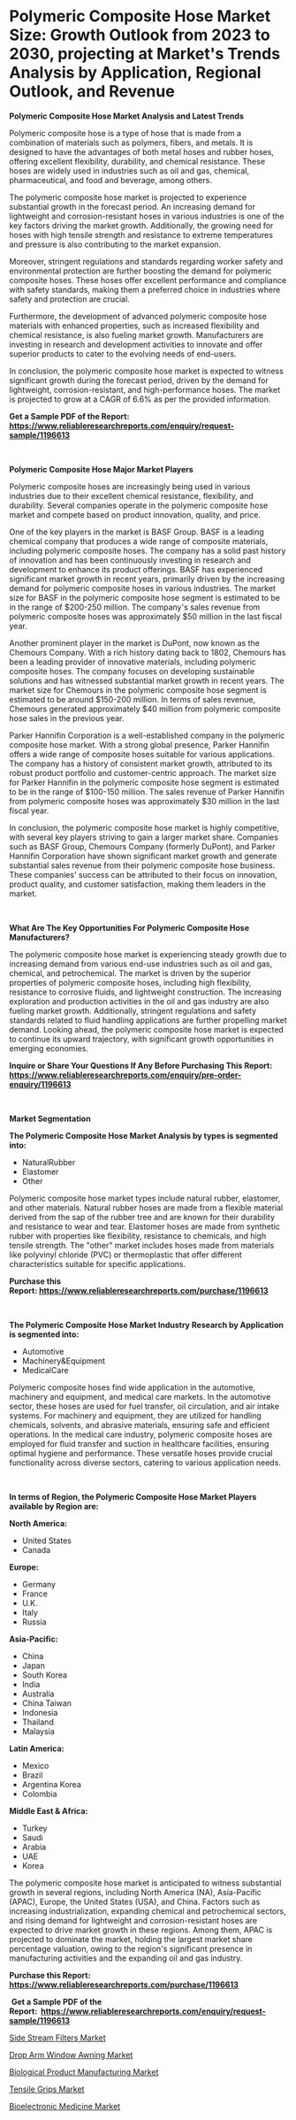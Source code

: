 <p><h1>Polymeric Composite Hose Market Size: Growth Outlook from 2023 to 2030, projecting at Market's Trends Analysis by Application, Regional Outlook, and Revenue</h1></p><p><strong>Polymeric Composite Hose Market Analysis and Latest Trends</strong></p>
<p><p>Polymeric composite hose is a type of hose that is made from a combination of materials such as polymers, fibers, and metals. It is designed to have the advantages of both metal hoses and rubber hoses, offering excellent flexibility, durability, and chemical resistance. These hoses are widely used in industries such as oil and gas, chemical, pharmaceutical, and food and beverage, among others.</p><p>The polymeric composite hose market is projected to experience substantial growth in the forecast period. An increasing demand for lightweight and corrosion-resistant hoses in various industries is one of the key factors driving the market growth. Additionally, the growing need for hoses with high tensile strength and resistance to extreme temperatures and pressure is also contributing to the market expansion.</p><p>Moreover, stringent regulations and standards regarding worker safety and environmental protection are further boosting the demand for polymeric composite hoses. These hoses offer excellent performance and compliance with safety standards, making them a preferred choice in industries where safety and protection are crucial.</p><p>Furthermore, the development of advanced polymeric composite hose materials with enhanced properties, such as increased flexibility and chemical resistance, is also fueling market growth. Manufacturers are investing in research and development activities to innovate and offer superior products to cater to the evolving needs of end-users.</p><p>In conclusion, the polymeric composite hose market is expected to witness significant growth during the forecast period, driven by the demand for lightweight, corrosion-resistant, and high-performance hoses. The market is projected to grow at a CAGR of 6.6% as per the provided information.</p></p>
<p><strong>Get a Sample PDF of the Report:&nbsp; <a href="https://www.reliableresearchreports.com/enquiry/request-sample/1196613">https://www.reliableresearchreports.com/enquiry/request-sample/1196613</a></strong></p>
<p>&nbsp;</p>
<p><strong>Polymeric Composite Hose Major Market Players</strong></p>
<p><p>Polymeric composite hoses are increasingly being used in various industries due to their excellent chemical resistance, flexibility, and durability. Several companies operate in the polymeric composite hose market and compete based on product innovation, quality, and price.</p><p>One of the key players in the market is BASF Group. BASF is a leading chemical company that produces a wide range of composite materials, including polymeric composite hoses. The company has a solid past history of innovation and has been continuously investing in research and development to enhance its product offerings. BASF has experienced significant market growth in recent years, primarily driven by the increasing demand for polymeric composite hoses in various industries. The market size for BASF in the polymeric composite hose segment is estimated to be in the range of $200-250 million. The company's sales revenue from polymeric composite hoses was approximately $50 million in the last fiscal year.</p><p>Another prominent player in the market is DuPont, now known as the Chemours Company. With a rich history dating back to 1802, Chemours has been a leading provider of innovative materials, including polymeric composite hoses. The company focuses on developing sustainable solutions and has witnessed substantial market growth in recent years. The market size for Chemours in the polymeric composite hose segment is estimated to be around $150-200 million. In terms of sales revenue, Chemours generated approximately $40 million from polymeric composite hose sales in the previous year.</p><p>Parker Hannifin Corporation is a well-established company in the polymeric composite hose market. With a strong global presence, Parker Hannifin offers a wide range of composite hoses suitable for various applications. The company has a history of consistent market growth, attributed to its robust product portfolio and customer-centric approach. The market size for Parker Hannifin in the polymeric composite hose segment is estimated to be in the range of $100-150 million. The sales revenue of Parker Hannifin from polymeric composite hoses was approximately $30 million in the last fiscal year.</p><p>In conclusion, the polymeric composite hose market is highly competitive, with several key players striving to gain a larger market share. Companies such as BASF Group, Chemours Company (formerly DuPont), and Parker Hannifin Corporation have shown significant market growth and generate substantial sales revenue from their polymeric composite hose business. These companies' success can be attributed to their focus on innovation, product quality, and customer satisfaction, making them leaders in the market.</p></p>
<p>&nbsp;</p>
<p><strong>What Are The Key Opportunities For Polymeric Composite Hose Manufacturers?</strong></p>
<p><p>The polymeric composite hose market is experiencing steady growth due to increasing demand from various end-use industries such as oil and gas, chemical, and petrochemical. The market is driven by the superior properties of polymeric composite hoses, including high flexibility, resistance to corrosive fluids, and lightweight construction. The increasing exploration and production activities in the oil and gas industry are also fueling market growth. Additionally, stringent regulations and safety standards related to fluid handling applications are further propelling market demand. Looking ahead, the polymeric composite hose market is expected to continue its upward trajectory, with significant growth opportunities in emerging economies.</p></p>
<p><strong>Inquire or Share Your Questions If Any Before Purchasing This Report: <a href="https://www.reliableresearchreports.com/enquiry/pre-order-enquiry/1196613">https://www.reliableresearchreports.com/enquiry/pre-order-enquiry/1196613</a></strong></p>
<p>&nbsp;</p>
<p><strong>Market Segmentation</strong></p>
<p><strong>The Polymeric Composite Hose Market Analysis by types is segmented into:</strong></p>
<p><ul><li>NaturalRubber</li><li>Elastomer</li><li>Other</li></ul></p>
<p><p>Polymeric composite hose market types include natural rubber, elastomer, and other materials. Natural rubber hoses are made from a flexible material derived from the sap of the rubber tree and are known for their durability and resistance to wear and tear. Elastomer hoses are made from synthetic rubber with properties like flexibility, resistance to chemicals, and high tensile strength. The "other" market includes hoses made from materials like polyvinyl chloride (PVC) or thermoplastic that offer different characteristics suitable for specific applications.</p></p>
<p><strong>Purchase this Report:&nbsp;<a href="https://www.reliableresearchreports.com/purchase/1196613">https://www.reliableresearchreports.com/purchase/1196613</a></strong></p>
<p>&nbsp;</p>
<p><strong>The Polymeric Composite Hose Market Industry Research by Application is segmented into:</strong></p>
<p><ul><li>Automotive</li><li>Machinery&Equipment</li><li>MedicalCare</li></ul></p>
<p><p>Polymeric composite hoses find wide application in the automotive, machinery and equipment, and medical care markets. In the automotive sector, these hoses are used for fuel transfer, oil circulation, and air intake systems. For machinery and equipment, they are utilized for handling chemicals, solvents, and abrasive materials, ensuring safe and efficient operations. In the medical care industry, polymeric composite hoses are employed for fluid transfer and suction in healthcare facilities, ensuring optimal hygiene and performance. These versatile hoses provide crucial functionality across diverse sectors, catering to various application needs.</p></p>
<p>&nbsp;</p>
<p><strong>In terms of Region, the Polymeric Composite Hose Market Players available by Region are:</strong></p>
<p>
    <p> <strong> North America: </strong>
        <ul>
            <li>United States</li>
            <li>Canada</li>
        </ul>
        </p> 
    <p> <strong> Europe: </strong>
        <ul>
            <li>Germany</li>
            <li>France</li>
            <li>U.K.</li>
            <li>Italy</li>
            <li>Russia</li>
        </ul>
        </p> 
    <p> <strong> Asia-Pacific: </strong>
        <ul>
            <li>China</li>
            <li>Japan</li>
            <li>South Korea</li>
            <li>India</li>
            <li>Australia</li>
            <li>China Taiwan</li>
            <li>Indonesia</li>
            <li>Thailand</li>
            <li>Malaysia</li>
        </ul>
        </p> 
    <p> <strong> Latin America: </strong>
        <ul>
            <li>Mexico</li>
            <li>Brazil</li>
            <li>Argentina Korea</li>
            <li>Colombia</li>
        </ul>
        </p> 
    <p> <strong> Middle East & Africa: </strong>
        <ul>
            <li>Turkey</li>
            <li>Saudi</li>
            <li>Arabia</li>
            <li>UAE</li>
            <li>Korea</li>
        </ul>
    </p>
    </p>
<p><p>The polymeric composite hose market is anticipated to witness substantial growth in several regions, including North America (NA), Asia-Pacific (APAC), Europe, the United States (USA), and China. Factors such as increasing industrialization, expanding chemical and petrochemical sectors, and rising demand for lightweight and corrosion-resistant hoses are expected to drive market growth in these regions. Among them, APAC is projected to dominate the market, holding the largest market share percentage valuation, owing to the region's significant presence in manufacturing activities and the expanding oil and gas industry.</p></p>
<p><strong>Purchase this Report: <a href="https://www.reliableresearchreports.com/purchase/1196613">https://www.reliableresearchreports.com/purchase/1196613</a></strong></p>
<p>&nbsp;<strong>Get a Sample PDF of the Report:&nbsp;&nbsp;<a href="https://www.reliableresearchreports.com/enquiry/request-sample/1196613">https://www.reliableresearchreports.com/enquiry/request-sample/1196613</a></strong></p>
<p><strong></strong></p>
<p><p><a href="https://www.linkedin.com/pulse/decoding-side-stream-filters-market-deep-dive-latest-trends-0ozte/">Side Stream Filters Market</a></p><p><a href="https://www.linkedin.com/pulse/drop-arm-window-awning-market-size-growth-forecast-from-2023-cs5ae/">Drop Arm Window Awning Market</a></p><p><a href="https://medium.com/@birdielynch645/biological-product-manufacturing-market-size-cagr-trends-2024-2030-9369a6ff3bf3">Biological Product Manufacturing Market</a></p><p><a href="https://www.linkedin.com/pulse/decoding-tensile-grips-market-deep-dive-latest-trends-segmentation-tsqoe/">Tensile Grips Market</a></p><p><a href="https://medium.com/@royalhoeger626/bioelectronic-medicine-market-size-cagr-trends-2024-2030-10e3ca8238ca">Bioelectronic Medicine Market</a></p></p>